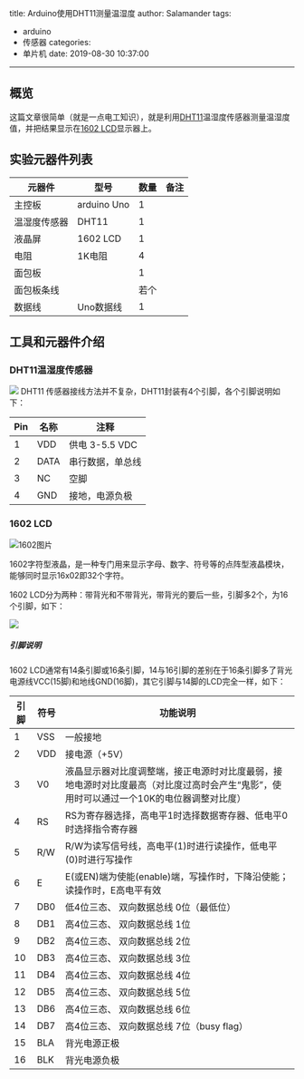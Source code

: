 title: Arduino使用DHT11测量温湿度
author: Salamander
tags:
  - arduino
  - 传感器
categories:
  - 单片机
date: 2019-08-30 10:37:00
---
## 概览
这篇文章很简单（就是一点电工知识），就是利用[DHT11](https://baike.baidu.com/item/DHT11/1206271)温湿度传感器测量温湿度值，并把结果显示在[1602 LCD](https://baike.baidu.com/item/LCD1602/6014393)显示器上。

<!-- more -->

## 实验元器件列表
| 元器件    | 型号          | 数量 | 备注 |
|--------|-------------|----|----|
| 主控板    | arduino Uno   | 1     |    |
| 温湿度传感器 | DHT11      | 1   |     |
| 液晶屏    | 1602 LCD      | 1     |    |
| 电阻     | 1K电阻         | 4   |    |
| 面包板    |               | 1     |    |
| 面包板条线    |               | 若个   |    |
| 数据线    | Uno数据线      | 1   |    |

## 工具和元器件介绍
### DHT11温湿度传感器
![](https://s2.ax1x.com/2019/08/29/mLoDuF.png)
DHT11 传感器接线方法并不复杂，DHT11封装有4个引脚，各个引脚说明如下：

| Pin | 名称   | 注释             |
|-----|------|----------------|
| 1   | VDD  | 供电 3\-5\.5 VDC |
| 2   | DATA | 串行数据，单总线       |
| 3   | NC   | 空脚             |
| 4   | GND  | 接地，电源负极        |

### 1602 LCD
![1602图片](https://s2.ax1x.com/2019/09/04/nE8k7R.jpg)

1602字符型液晶，是一种专门用来显示字母、数字、符号等的点阵型液晶模块，能够同时显示16x02即32个字符。

1602 LCD分为两种：带背光和不带背光，带背光的要后一些，引脚多2个，为16个引脚，如下：

![](https://s2.ax1x.com/2019/08/29/mLTcqg.png)

##### 引脚说明
1602 LCD通常有14条引脚或16条引脚，14与16引脚的差别在于16条引脚多了背光电源线VCC(15脚)和地线GND(16脚)，其它引脚与14脚的LCD完全一样，如下：

| 引脚 | 符号  | 功能说明                                                                   |
|----|-----|------------------------------------------------------------------------|
| 1  | VSS | 一般接地                                                                   |
| 2  | VDD | 接电源（\+5V）                                                              |
| 3  | V0  | 液晶显示器对比度调整端，接正电源时对比度最弱，接地电源时对比度最高（对比度过高时会产生“鬼影”，使用时可以通过一个10K的电位器调整对比度） |
| 4  | RS  | RS为寄存器选择，高电平1时选择数据寄存器、低电平0时选择指令寄存器                                     |
| 5  | R/W | R/W为读写信号线，高电平\(1\)时进行读操作，低电平\(0\)时进行写操作                                |
| 6  | E   | E\(或EN\)端为使能\(enable\)端，写操作时，下降沿使能；读操作时，E高电平有效                         |
| 7  | DB0 | 低4位三态、 双向数据总线 0位（最低位）                                                  |
| 8  | DB1 | 高4位三态、 双向数据总线 1位                                                       |
| 9  | DB2 | 高4位三态、 双向数据总线 2位                                                       |
| 10 | DB3 | 高4位三态、 双向数据总线 3位                                                       |
| 11 | DB4 | 高4位三态、 双向数据总线 4位                                                       |
| 12 | DB5 | 高4位三态、 双向数据总线 5位                                                       |
| 13 | DB6 | 高4位三态、 双向数据总线 6位                                                       |
| 14 | DB7 | 高4位三态、 双向数据总线 7位（busy flag）                                            |
| 15 | BLA | 背光电源正极                                                                 |
| 16 | BLK | 背光电源负极                                                                 |